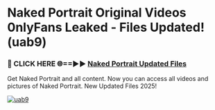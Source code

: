 # Naked Portrait Original Videos 0nlyFans Leaked - Files Updated! (uab9)

<h3>🔴 CLICK HERE 🌐==►► <a href="https://tinyurl.com/yckcrads" rel="nofollow">Naked Portrait Updated Files</a></h3>

Get Naked Portrait and all content. Now you can access all videos and pictures of Naked Portrait. New Updated Files 2025!

[![uab9](https://i.imgur.com/hpKpOFt.gif)](https://tinyurl.com/yckcrads)

